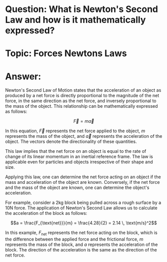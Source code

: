 # Question: What is Newton's Second Law and how is it mathematically expressed?

# Topic: Forces Newtons Laws

# Answer:

Newton's Second Law of Motion states that the acceleration of an object as produced by a net force is directly proportional to the magnitude of the net force, in the same direction as the net force, and inversely proportional to the mass of the object. This relationship can be mathematically expressed as follows:

$$\vec{F} = m\vec{a}$$

In this equation, $\vec{F}$ represents the net force applied to the object, $m$ represents the mass of the object, and $\vec{a}$ represents the acceleration of the object. The vectors denote the directionality of these quantities.

This law implies that the net force on an object is equal to the rate of change of its linear momentum in an inertial reference frame. The law is applicable even for particles and objects irrespective of their shape and size. 

Applying this law, one can determine the net force acting on an object if the mass and acceleration of the object are known. Conversely, if the net force and the mass of the object are known, one can determine the object's acceleration. 

For example, consider a 2kg block being pulled across a rough surface by a 10N force. The application of Newton's Second Law allows us to calculate the acceleration of the block as follows:

$$a = \frac{F_{\text{net}}}{m} = \frac{4.28}{2} = 2.14 \, \text{m/s}^2$$

In this example, $F_{\text{net}}$ represents the net force acting on the block, which is the difference between the applied force and the frictional force, $m$ represents the mass of the block, and $a$ represents the acceleration of the block. The direction of the acceleration is the same as the direction of the net force.